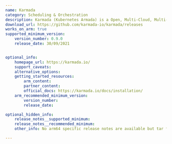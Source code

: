 ```yaml
---
name: Karmada
category: Scheduling & Orchestration
description: Karmada (Kubernetes Armada) is a Open, Multi-Cloud, Multi-Cluster Kubernetes Orchestration.
download_url: https://github.com/karmada-io/karmada/releases
works_on_arm: true
supported_minimum_version:
    version_number: 0.9.0
    release_date: 30/09/2021


optional_info:
    homepage_url: https://karmada.io/
    support_caveats:
    alternative_options:
    getting_started_resources:
        arm_content:
        partner_content:
        official_docs: https://karmada.io/docs/installation/
    arm_recommended_minimum_version:
        version_number:
        release_date:

optional_hidden_info:
    release_notes__supported_minimum:
    release_notes__recommended_minimum:
    other_info: No arm64 specific release notes are available but tar file is released for ARM64 from [v0.9.0](https://github.com/karmada-io/karmada/releases/tag/v0.9.0).

---
```


